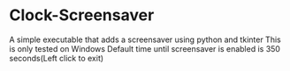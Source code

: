 # Clock-Screensaver
A simple executable that adds a screensaver using python and tkinter
This is only tested on Windows
Default time until screensaver is enabled is 350 seconds(Left click to exit)
